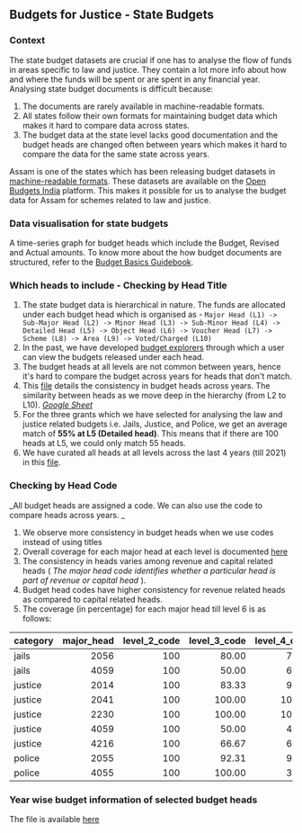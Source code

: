 
## Budgets for Justice - State Budgets

### Context

The state budget datasets are crucial if one has to analyse the flow of funds in areas specific to law and justice. They contain a lot more info about how and where the funds will be spent or are spent in any financial year. Analysing state budget documents is difficult because:

1. The documents are rarely available in machine-readable formats.
2. All states follow their own formats for maintaining budget data which makes it hard to compare data across states. 
3. The budget data at the state level lacks good documentation and the budget heads are changed often between years which makes it hard to compare the data for the same state across years. 

Assam is one of the states which has been releasing budget datasets in [machine-readable formats](https://openbudgetsindia.org/organization/about/assam). These datasets are available on the [Open Budgets India](https://openbudgetsindia.org/) platform. This makes it possible for us to analyse the budget data for Assam for schemes related to law and justice. 


### Data visualisation for state budgets

A time-series graph for budget heads which include the Budget, Revised and Actual amounts. To know more about the how budget documents are structured, refer to the [Budget Basics Guidebook](https://budgetbasics.openbudgetsindia.org/glossary).


### Which heads to include - Checking by Head Title

1. The state budget data is hierarchical in nature. The funds are allocated under each budget head which is organised as - ```Major Head (L1) -> Sub-Major Head (L2) -> Minor Head (L3) -> Sub-Minor Head (L4) -> Detailed Head (L5) -> Object Head (L6) -> Voucher Head (L7) -> Scheme (L8) -> Area (L9) -> Voted/Charged (L10)```
2. In the past, we have developed [budget explorers](https://assam2021.openbudgetsindia.org/en/expenditure/all-grants/grant-no-3-administration-of-justice/) through which a user can view the budgets released under each head. 
3. The budget heads at all levels are not common between years, hence it's hard to compare the budget across years for heads that don't match. 
4. This [file](https://github.com/justicehub-in/budgets-for-justice-datasets/blob/main/datasets/state-budgets/assam/level_summary.csv) details the consistency in budget heads across years. The similarity between heads as we move deep in the hierarchy (from L2 to L10). _[Google Sheet](https://docs.google.com/spreadsheets/d/1eaCiyHIecujo0-waPDk4szL6icWT1RBmdoC6aIhEvsc/edit)_
5. For the three grants which we have selected for analysing the law and justice related budgets i.e. Jails, Justice, and Police, we get an average match of **55% at L5 (Detailed head)**. This means that if there are 100 heads at L5, we could only match 55 heads. 
6. We have curated all heads at all levels across the last 4 years (till 2021) in this [file](https://docs.google.com/spreadsheets/d/16fl7icGznIEgJQ_g5MQTiqgROiDB9cwGXgC-oiFh024/edit#gid=414449477). 


### Checking by Head Code

_All budget heads are assigned a code. We can also use the code to compare heads across years. _

1. We observe more consistency in budget heads when we use codes instead of using titles
2. Overall coverage for each major head at each level is documented [here](https://github.com/justicehub-in/budgets-for-justice-datasets/blob/main/datasets/state-budgets/assam/code_level_summary.csv)
3. The consistency in heads varies among revenue and capital related heads ( _The major head code identifies whether a particular head is part of revenue or capital head_ ). 
4. Budget head codes have higher consistency for revenue related heads as compared to capital related heads.
5. The coverage (in percentage) for each major head till level 6 is as follows: 

|category | major_head| level_2_code| level_3_code| level_4_code| level_5_code| level_6_code|
|:--------|----------:|------------:|------------:|------------:|------------:|------------:|
|jails    |       2056|          100|        80.00|        75.00|        70.00|        81.67|
|jails    |       4059|          100|        50.00|        60.00|        55.56|        55.56|
|justice  |       2014|          100|        83.33|        90.91|        83.33|        77.27|
|justice  |       2041|          100|       100.00|       100.00|       100.00|        62.50|
|justice  |       2230|          100|       100.00|       100.00|       100.00|        85.19|
|justice  |       4059|          100|        50.00|        42.86|        20.83|        20.83|
|justice  |       4216|          100|        66.67|        66.67|        50.00|        50.00|
|police   |       2055|          100|        92.31|        93.65|        60.00|        50.00|
|police   |       4055|          100|       100.00|        37.50|        23.91|        20.41|

### Year wise budget information of selected budget heads

The file is available [here](https://github.com/justicehub-in/budgets-for-justice-datasets/blob/main/datasets/state-budgets/assam/budget_timeseries.csv)


